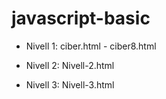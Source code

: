 # javascript-basic

* Nivell 1: ciber.html - ciber8.html

* Nivell 2: Nivell-2.html

* Nivell 3: Nivell-3.html